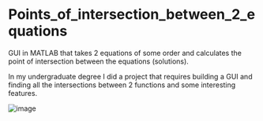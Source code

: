 # Points_of_intersection_between_2_equations
GUI in MATLAB that takes 2 equations of some order and calculates the point of intersection between the equations (solutions).

In my undergraduate degree I did a project that requires building a GUI and finding all the intersections between 2 functions and some interesting features.

![image](https://user-images.githubusercontent.com/80626713/140990655-371681e0-dea6-433b-9adc-7374329f122b.png)
